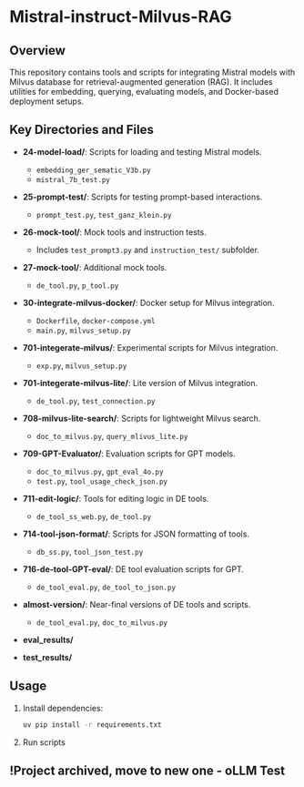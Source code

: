 # Mistral-instruct-Milvus-RAG

## Overview
This repository contains tools and scripts for integrating Mistral models with Milvus database for retrieval-augmented generation (RAG). It includes utilities for embedding, querying, evaluating models, and Docker-based deployment setups.

## Key Directories and Files
- **24-model-load/**: Scripts for loading and testing Mistral models.
  - `embedding_ger_sematic_V3b.py`
  - `mistral_7b_test.py`

- **25-prompt-test/**: Scripts for testing prompt-based interactions.
  - `prompt_test.py`, `test_ganz_klein.py`

- **26-mock-tool/**: Mock tools and instruction tests.
  - Includes `test_prompt3.py` and `instruction_test/` subfolder.

- **27-mock-tool/**: Additional mock tools.
  - `de_tool.py`, `p_tool.py`

- **30-integrate-milvus-docker/**: Docker setup for Milvus integration.
  - `Dockerfile`, `docker-compose.yml`
  - `main.py`, `milvus_setup.py`

- **701-integerate-milvus/**: Experimental scripts for Milvus integration.
  - `exp.py`, `milvus_setup.py`

- **701-integerate-milvus-lite/**: Lite version of Milvus integration.
  - `de_tool.py`, `test_connection.py`

- **708-milvus-lite-search/**: Scripts for lightweight Milvus search.
  - `doc_to_milvus.py`, `query_mlivus_lite.py`

- **709-GPT-Evaluator/**: Evaluation scripts for GPT models.
  - `doc_to_milvus.py`, `gpt_eval_4o.py`
  - `test.py`, `tool_usage_check_json.py`

- **711-edit-logic/**: Tools for editing logic in DE tools.
  - `de_tool_ss_web.py`, `de_tool.py`

- **714-tool-json-format/**: Scripts for JSON formatting of tools.
  - `db_ss.py`, `tool_json_test.py`

- **716-de-tool-GPT-eval/**: DE tool evaluation scripts for GPT.
  - `de_tool_eval.py`, `de_tool_to_json.py`

- **almost-version/**: Near-final versions of DE tools and scripts.
  - `de_tool_eval.py`, `doc_to_milvus.py`

- **eval_results/**

- **test_results/**

## Usage
1. Install dependencies:
   ```bash
   uv pip install -r requirements.txt

2. Run scripts

## !Project archived, move to new one - oLLM Test
